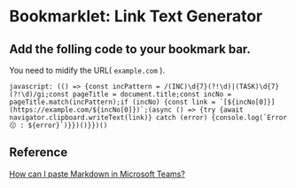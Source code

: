 # Bookmarklet: Link Text Generator


## Add the folling code to your bookmark bar.

You need to midify the URL( `example.com` ).

```
javascript: (() => {const incPattern = /(INC)\d{7}(?!\d)|(TASK)\d{7}(?!\d)/gi;const pageTitle = document.title;const incNo = pageTitle.match(incPattern);if (incNo) {const link = `[${incNo[0]}](https://example.com/${incNo[0]})`;(async () => {try {await navigator.clipboard.writeText(link)} catch (error) {console.log(`Error 😗 : ${error}`)}})()}})()
```

## Reference

[How can I paste Markdown in Microsoft Teams?](https://stackoverflow.com/questions/55014770/how-can-i-paste-markdown-in-microsoft-teams)
